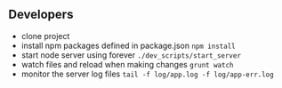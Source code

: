 ## Developers

- clone project
- install npm packages defined in package.json `npm install`
- start node server using forever `./dev_scripts/start_server`
- watch files and reload when making changes `grunt watch`
- monitor the server log files `tail -f log/app.log -f log/app-err.log`
